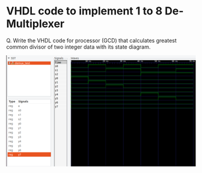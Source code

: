 # VHDL code to implement 1 to 8 De-Multiplexer

Q. Write the VHDL code for processor (GCD) that calculates greatest common divisor of two integer data with its state diagram.<br>

<img src="./DEMUX.png" alt="DEMUX" />

